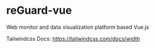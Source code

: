 # reGuard-vue
Web monitor and data visualization platform based Vue.js


Tailwindcss Docs: https://tailwindcss.com/docs/width